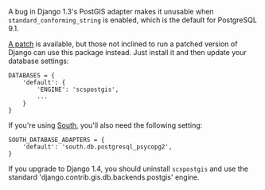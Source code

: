 A bug in Django 1.3's PostGIS adapter makes it unusable when
`standard_conforming_string` is enabled, which is the default for PostgreSQL
9.1.

[A patch][0] is available, but those not inclined to run a patched version of
Django can use this package instead. Just install it and then update your
database settings:

	DATABASES = {
	    'default': {
	        'ENGINE': 'scspostgis',
	        ...
	    }
	}

If you're using [South][1], you'll also need the following setting:

	SOUTH_DATABASE_ADAPTERS = {
	    'default': 'south.db.postgresql_psycopg2',
	}

If you upgrade to Django 1.4, you should uninstall `scspostgis` and use the
standard 'django.contrib.gis.db.backends.postgis' engine.


[0]: https://code.djangoproject.com/ticket/16778
[1]: http://south.aeracode.org
